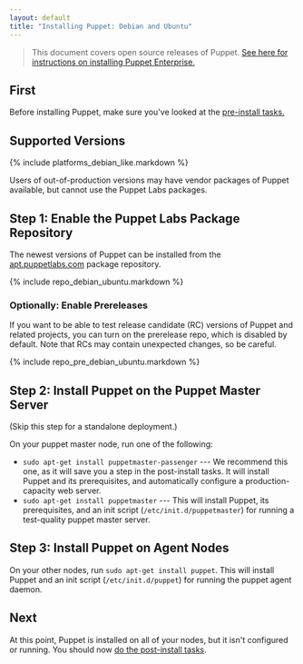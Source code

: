```yaml
---
layout: default
title: "Installing Puppet: Debian and Ubuntu"
---
```


[peinstall]: /pe/latest/install_basic.html
[puppet enterprise]: /pe/latest/

> This document covers open source releases of Puppet. [See here for instructions on installing Puppet Enterprise.][peinstall]

First
-----

Before installing Puppet, make sure you've looked at the [pre-install tasks.](./pre_install.html)

Supported Versions
-----

{% include platforms_debian_like.markdown %}

Users of out-of-production versions may have vendor packages of Puppet available, but cannot use the Puppet Labs packages.

Step 1: Enable the Puppet Labs Package Repository
-----

The newest versions of Puppet can be installed from the [apt.puppetlabs.com](http://apt.puppetlabs.com) package repository.

{% include repo_debian_ubuntu.markdown %}

### Optionally: Enable Prereleases

If you want to be able to test release candidate (RC) versions of Puppet and related projects, you can turn on the prerelease repo, which is disabled by default. Note that RCs may contain unexpected changes, so be careful.

{% include repo_pre_debian_ubuntu.markdown %}

Step 2: Install Puppet on the Puppet Master Server
-----

(Skip this step for a standalone deployment.)

On your puppet master node, run one of the following:

* `sudo apt-get install puppetmaster-passenger` --- We recommend this one, as it will save you a step in the post-install tasks. It will install Puppet and its prerequisites, and automatically configure a production-capacity web server.
* `sudo apt-get install puppetmaster` --- This will install Puppet, its prerequisites, and an init script (`/etc/init.d/puppetmaster`) for running a test-quality puppet master server.

Step 3: Install Puppet on Agent Nodes
-----

On your other nodes, run `sudo apt-get install puppet`. This will install Puppet and an init script (`/etc/init.d/puppet`) for running the puppet agent daemon.

Next
----

At this point, Puppet is installed on all of your nodes, but it isn't configured or running. You should now [do the post-install tasks](./post_install.html).
